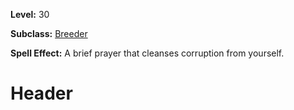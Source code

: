 <!-- TITLE: Spell: Purify -->
<!-- SUBTITLE:  -->

**Level:** 30

**Subclass:** [Breeder](breeder)

**Spell Effect:** A brief prayer that cleanses corruption from yourself.

# Header